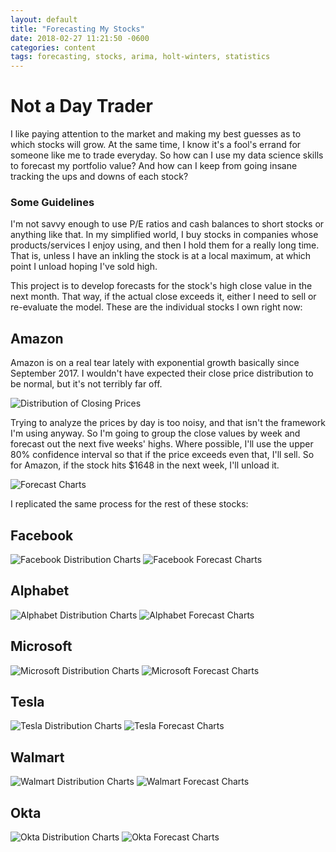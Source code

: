 ```yaml
---
layout: default
title: "Forecasting My Stocks"
date: 2018-02-27 11:21:50 -0600
categories: content
tags: forecasting, stocks, arima, holt-winters, statistics
---
```



# Not a Day Trader

I like paying attention to the market and making my best guesses as to which stocks will grow. At the same time, I know it's a fool's errand for someone like me to trade everyday. So how can I use my data science skills to forecast my portfolio value? And how can I keep from going insane tracking the ups and downs of each stock?

### Some Guidelines
I'm not savvy enough to use P/E ratios and cash balances to short stocks or anything like that. In my simplified world, I buy stocks in companies whose products/services I enjoy using, and then I hold them for a really long time. That is, unless I have an inkling the stock is at a local maximum, at which point I unload hoping I've sold high.

This project is to develop forecasts for the stock's high close value in the next month. That way, if the actual close exceeds it, either I need to sell or re-evaluate the model. These are the individual stocks I own right now:

## Amazon

Amazon is on a real tear lately with exponential growth basically since September 2017. I wouldn't have expected their close price distribution to be normal, but it's not terribly far off.

![Distribution of Closing Prices](images/AMZNdistribution.jpg?raw=true)

Trying to analyze the prices by day is too noisy, and that isn't the framework I'm using anyway. So I'm going to group the close values by week and forecast out the next five weeks' highs. Where possible, I'll use the upper 80% confidence interval so that if the price exceeds even that, I'll sell. So for Amazon, if the stock hits $1648 in the next week, I'll unload it.

![Forecast Charts](images/AMZNforecasts.jpg?raw=true)

I replicated the same process for the rest of these stocks:

## Facebook

![Facebook Distribution Charts](/FBdistribution.jpg?raw=true)
![Facebook Forecast Charts](/fbforecasts.jpg?raw=true)

## Alphabet
![Alphabet Distribution Charts](/GOOGLdistribution.jpg?raw=true)
![Alphabet Forecast Charts](GOOGLforecasts.jpg?raw=true)

## Microsoft
![Microsoft Distribution Charts](MSFTdistribution.jpg?raw=true)
![Microsoft Forecast Charts](MSFTforecasts.jpg?raw=true)

## Tesla

![Tesla Distribution Charts](TSLAdistribution.jpg?raw=true)
![Tesla Forecast Charts](TSLAforecasts.jpg?raw=true)

## Walmart

![Walmart Distribution Charts](WMTdistribution.jpg?raw=true)
![Walmart Forecast Charts](WMTforecasts.jpg?raw=true)

## Okta

![Okta Distribution Charts](OKTAdistribution.jpg?raw=true)
![Okta Forecast Charts](OKTAforecasts.jpg?raw=true)
